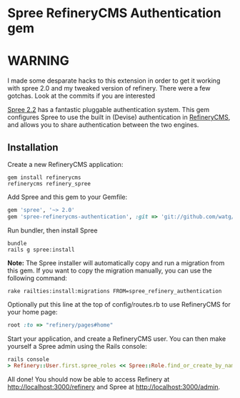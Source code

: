 # Spree RefineryCMS Authentication gem

WARNING
==================

I made some desparate hacks to this extension in order to get it working with spree 2.0 and my tweaked version of refinery.
There were a few gotchas.  Look at the commits if you are interested

[Spree 2.2](http://spreecommerce.com/) has a fantastic pluggable authentication system. This gem configures Spree
to use the built in (Devise) authentication in [RefineryCMS](http://refinerycms.com/), and allows you to share
authentication between the two engines.

## Installation

Create a new RefineryCMS application:

    gem install refinerycms
    refinerycms refinery_spree
    
Add Spree and this gem to your Gemfile:

```ruby
gem 'spree', '~> 2.0'
gem 'spree-refinerycms-authentication', :git => 'git://github.com/watg/spree-refinery-authentication.git'
```
    
Run bundler, then install Spree

    bundle
    rails g spree:install
    
**Note:** The Spree installer will automatically copy and run a migration from this gem. If you want to copy
the migration manually, you can use the following command:

    rake railties:install:migrations FROM=spree_refinery_authentication
    
Optionally put this line at the top of config/routes.rb to use RefineryCMS for your home page:

```ruby
root :to => "refinery/pages#home"
```

Start your application, and create a RefineryCMS user. You can then make yourself a Spree admin using the Rails console:

```ruby
rails console
> Refinery::User.first.spree_roles << Spree::Role.find_or_create_by_name("admin")
```
    
All done! You should now be able to access Refinery at [http://localhost:3000/refinery](http://localhost:3000/refinery) and Spree at [http://localhost:3000/admin](http://localhost:3000/admin).
